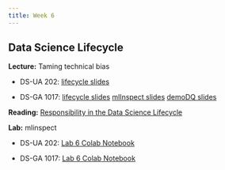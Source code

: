 ```yaml
---
title: Week 6
---
```


## Data Science Lifecycle

**Lecture:** Taming technical bias

* DS-UA 202: [lifecycle slides]()
<!-- (../../../assets/5_6_lifecycle_202.pdf) -->
* DS-GA 1017: [lifecycle slides](../../../assets/5_6_Lifecycle_1017.pdf) [mlInspect slides](../../../assets/mlinspect.pdf) [demoDQ slides](../../../assets/demodq.pdf)

**Reading:** [Responsibility in the Data Science Lifecycle](../../../assets/lifecycle_reader_2023.pdf)

**Lab:** mlinspect

* DS-UA 202: [Lab 6 Colab Notebook](https://drive.google.com/file/d/1MxVUXsva4QW8JuEYWr0Y-t6EzNGbhZWM/view?usp=sharing)
<!-- (https://docs.google.com/document/d/1itLpwshtooSshCUYjMa-ZNUby_sIFuKB-Tv6MwP4_hE/edit?usp=sharing) -->
* DS-GA 1017: [Lab 6 Colab Notebook](https://drive.google.com/file/d/1TYp9_CnYGITLg3-N5A6qUuhynVCx7tUM/view?usp=sharing)
<!-- (https://docs.google.com/document/d/1SQ4PV-WoW1ClxwD8uv7jfCqlhVl90zs9oMujL-522s0/edit?usp=sharing) -->
